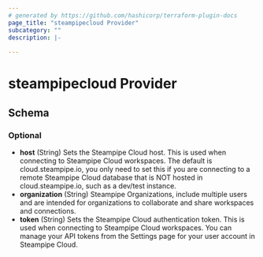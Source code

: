 ```yaml
---
# generated by https://github.com/hashicorp/terraform-plugin-docs
page_title: "steampipecloud Provider"
subcategory: ""
description: |-
  
---
```


# steampipecloud Provider





<!-- schema generated by tfplugindocs -->
## Schema

### Optional

- **host** (String) Sets the Steampipe Cloud host. This is used when connecting to Steampipe Cloud workspaces. The default is cloud.steampipe.io, you only need to set this if you are connecting to a remote Steampipe Cloud database that is NOT hosted in cloud.steampipe.io, such as a dev/test instance.
- **organization** (String) Steampipe Organizations, include multiple users and are intended for organizations to collaborate and share workspaces and connections.
- **token** (String) Sets the Steampipe Cloud authentication token. This is used when connecting to Steampipe Cloud workspaces. You can manage your API tokens from the Settings page for your user account in Steampipe Cloud.
